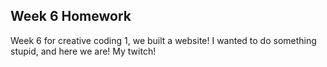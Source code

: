 ## Week 6 Homework
Week 6 for creative coding 1, we built a website!
I wanted to do something stupid, and here we are! My twitch!